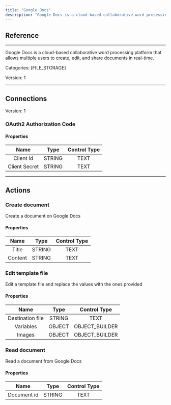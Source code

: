 ```yaml
---
title: "Google Docs"
description: "Google Docs is a cloud-based collaborative word processing platform that allows multiple users to create, edit, and share documents in real-time."
---
```

## Reference
<hr />

Google Docs is a cloud-based collaborative word processing platform that allows multiple users to create, edit, and share documents in real-time.

Categories: [FILE_STORAGE]

Version: 1

<hr />



## Connections

Version: 1


### OAuth2 Authorization Code

#### Properties

|      Name      |     Type     |     Control Type     |
|:--------------:|:------------:|:--------------------:|
| Client Id | STRING | TEXT  |
| Client Secret | STRING | TEXT  |





<hr />





## Actions


### Create document
Create a document on Google Docs

#### Properties

|      Name      |     Type     |     Control Type     |
|:--------------:|:------------:|:--------------------:|
| Title | STRING | TEXT  |
| Content | STRING | TEXT  |




### Edit template file
Edit a template file and replace the values with the ones provided

#### Properties

|      Name      |     Type     |     Control Type     |
|:--------------:|:------------:|:--------------------:|
| Destination file | STRING | TEXT  |
| Variables | OBJECT | OBJECT_BUILDER  |
| Images | OBJECT | OBJECT_BUILDER  |




### Read document
Read a document from Google Docs

#### Properties

|      Name      |     Type     |     Control Type     |
|:--------------:|:------------:|:--------------------:|
| Document id | STRING | TEXT  |




